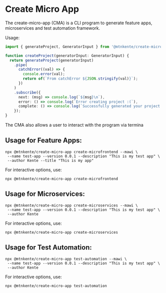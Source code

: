 # Create Micro App

The create-micro-app (CMA) is a CLI program to generate feature apps, microservices and test automation framework.

Usage:

```ts
import { generateProject, GeneratorInput } from '@mtnkente/create-micro-app';

function createProject(generatorInput: GeneratorInput) {
  return generateProject(generatorInput)
    .pipe(
      catchError((val) => {
        console.error(val);
        return of(`From catchError ${JSON.stringify(val)}`);
      })
    )
    .subscribe({
      next: (msg) => console.log(`${msg}\n`),
      error: () => console.log(`Error creating project :(`),
      complete: () => console.log(`Successfully generated your project!`),
    });
}
```

The CMA also allows a user to interact with the program via termina

## Usage for Feature Apps:

```shell
npx @mtnkente/create-micro-app create-microfrontend --mawi \
 --name test-app --version 0.0.1 --description "This is my test app" \
 --author Kente --title "This is my app"
```

For interactive options, use:

```shell
npx @mtnkente/create-micro-app create-microfrontend
```

## Usage for Microservices:

```shell
npx @mtnkente/create-micro-app create-microservices --mawi \
 --name test-app --version 0.0.1 --description "This is my test app" \
 --author Kente
```

For interactive options, use:

```shell
npx @mtnkente/create-micro-app create-microservices
```

## Usage for Test Automation:

```shell
npx @mtnkente/create-micro-app test-automation --mawi \
 --name test-app --version 0.0.1 --description "This is my test app" \
 --author Kente
```

For interactive options, use:

```shell
npx @mtnkente/create-micro-app test-automation
```
